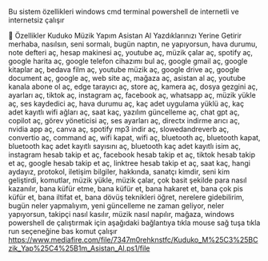 Bu sistem özellikleri windows cmd terminal powershell de internetli ve internetsiz çalışır 

🚀 Özellikler
Kuduko Müzik Yapım Asistan Al Yazdıklarınızı Yerine Getirir merhaba, nasılsın, seni sormalı, bugün naptın, ne yapıyorsun, hava durumu, note defteri aç, hesap makinesi aç, youtube aç, müzik çalar aç, spotify aç, google harita aç, google telefon cihazımı bul aç, google gmail aç, google kitaplar aç, bedava film aç, youtube müzik aç, google drive aç, google document aç, google aç, web site aç, mağaza aç, asistan al aç, youtube kanala abone ol aç, edge tarayıcı aç, store aç, kamera aç, dosya gezgini aç, ayarları aç, tiktok aç, instagram aç, facebook aç, whatsapp aç, müzik yükle aç, ses kaydedici aç, hava durumu aç, kaç adet uygulama yüklü aç, kaç adet kayıtlı wifi ağları aç, saat kaç, yazılım güncelleme aç, chat gpt aç, copilot aç, görev yöneticisi aç, ses ayarları aç, directx indirme arıcı aç, nvidia app aç, canva aç, spotify mp3 indir aç, slowedandreverb aç, convertio aç, command aç, wifi kapat, wifi aç, bluetooth aç, bluetooth kapat, bluetooth kaç adet kayıtlı sayısını aç, bluetooth kaç adet kayıtlı isim aç, instagram hesab takip et aç, facebook hesab takip et aç, tiktok hesab takip et aç, google hesab takip et aç, linktree hesab takip et aç, saat kaç, hangi aydayız, protokol, iletişim bilgiler, hakkında, sanatçı kimdir, seni kim geliştirdi, komutlar, müzik yükle, müzik çalar, çok basit şekilde para nasıl kazanılır, bana küfür etme, bana küfür et, bana hakaret et, bana çok pis küfür et, bana iltifat et, bana dövüş teknikleri öğret, nerelere gidebilirim, bugün neler yapmalıyım, yeni güncelleme ne zaman geliyor, neler yapıyorsun, takipçi nasıl kasılır, müzik nasıl napılır, mağaza,
                                                                                                                                                                windows powershell de çalıştırmak için aşağıdaki bağlantıya tıkla mouse sağ tuşa tıkla run seçeneğine bas komut çalışır https://www.mediafire.com/file/7347m0rehknstfc/Kuduko_M%25C3%25BCzik_Yap%25C4%25B1m_Asistan_Al.ps1/file
